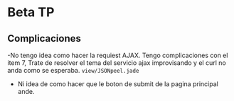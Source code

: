 # Beta TP

## Complicaciones

-No tengo idea como hacer la requiest AJAX.
Tengo complicaciones con el item 7, 
Trate de resolver el tema del servicio ajax improvisando y el curl no anda como se esperaba.
```view/JSONpeel.jade```

- Ni idea de como hacer que le boton de submit de la pagina principal ande.
